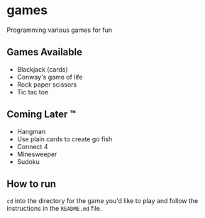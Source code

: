 # games

Programming various games for fun

## Games Available

- Blackjack (cards)
- Conway's game of life
- Rock paper scissors
- Tic tac toe

## Coming Later ™️

- Hangman
- Use plain cards to create go fish
- Connect 4
- Minesweeper
- Sudoku

## How to run

`cd` into the directory for the game you'd like to play and follow the instructions in the `README.md` file.
